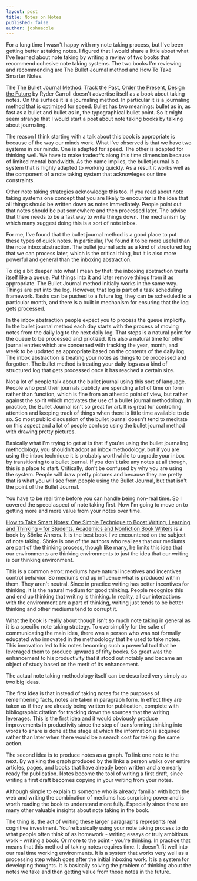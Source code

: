 ```yaml
---
layout: post
title: Notes on Notes
published: false
author: joshuacole
---
```


For a long time I wasn't happy with my note taking process, but I've been 
getting better at taking notes. I figured that I would share a 
little about what I've learned about note taking by writing a review of 
two books that recommend cohesive note taking systems. The two books 
I'm reviewing and recommending are The Bullet Journal method 
and How To Take Smarter Notes.

The [The Bullet Journal Method: Track the Past, Order the Present, Design the Future][bullet]
by Ryder Carroll doesn't advertise itself as a book about taking notes. On the surface 
it is a journaling method. In particular it is a journaling method that is optimized for 
speed. Bullet has two meanings: bullet as in, as fast as a bullet and bullet as in, the 
typographical bullet point. So it might seem strange that I would start a post about 
note taking books by talking about journaling.

The reason I think starting with a talk about this book is appropriate is because 
of the way our minds work. What I've observed is that we have two systems in our minds. 
One is adapted for speed. The other is adapted for thinking well. We have to make tradeoffs 
along this time dimension because of limited mental bandwidth. As the name implies, the 
bullet journal is a system that is highly adapted to working quickly. As a result it 
works well as the component of a note taking system that acknowleges our time constraints.

Other note taking strategies acknowledge this too. If you read about note taking systems 
one concept that you are likely to encounter is the 
idea that all things should be written down as notes immediately. People point out that 
notes should be put somewhere and then processed later. The advise that 
there needs to be a fast way to write things down. The mechanism by which many suggest 
doing this is a sort of note inbox.

For me, I've found that the bullet journal method is a good place to put these types of 
quick notes. In particular, I've found it to be more useful than the note inbox abstraction. 
The bullet journal acts as a kind of structured log that we can process later, which is the 
critical thing, but it is also more powerful and general than the inboxing abstraction.

To dig a bit deeper into what I mean by that: the inboxing abstraction treats itself like 
a queue. Put things into it and later remove things from it as appropriate. The Bullet 
Journal method initially works in the same way. Things are put into the log. However, that 
log is part of a task scheduling framework. Tasks can be pushed to a future log, they 
can be scheduled to a particular month, and there is a built in mechanism for ensuring that 
the log gets processed.

In the inbox abstraction people expect you to process the queue implicitly. In the bullet 
journal method each day starts with the process of moving notes from the daily log to the 
next daily log. That steps is a natural point for the queue to be processed and priotized.
It is also a natural time for other journal entries which are concerned with tracking the 
year, month, and week to be updated as appropriate based on the contents of the daily log.
The inbox abstraction is treating your notes as things to be processed and forgotten. The 
bullet method is treating your daily logs as a kind of structured log that gets processed 
once it has reached a certain size.

Not a lot of people talk about the bullet journal using this sort of language. 
People who post their journals publicly are spending a lot of time on form rather than function, 
which is fine from an athestic point of view, but rather against the spirit which motivates 
the use of a bullet journal methodology. In practice, the Bullet Journal isn't so great for 
art. It is great for controlling attention and keeping track of things when there is little 
time available to do so. So most public discussion of the bullet journal doesn't tend to meditate 
on this aspect and a lot of people confuse using the bullet journal method with drawing pretty 
pictures.

Basically what I'm trying to get at is that if you're using the bullet journaling methodology, 
you shouldn't adopt an inbox methodology, but if you are using the inbox technique it is 
probably worthwhile to upgrade your inbox by transitioning to a bullet journal. If you don't 
take any notes at all though, this is a place to start. Critically, don't be confused by why 
you are using the system. People will draw pretty pictures and because they are pretty that is 
what you will see from people using the Bullet Journal, but that isn't the point of the Bullet 
Journal.

You have to be real time before you can handle being non-real time. So I covered the speed aspect 
of note taking first. Now I'm going to move on to getting more and more value from your notes over
time.

[How to Take Smart Notes: One Simple Technique to Boost Writing, Learning and Thinking – for Students, Academics and Nonfiction Book Writers](smarter) is a book by Sönke Ahrens. It is the best book I've encountered on the subject of note taking. Sönke is one of the authors who realizes that our mediums are part of the thinking process, though like many, he limits this idea that our environments are thinking environments to just the idea that our writing is our thinking environment.

This is a common error: mediums have natural incentives and incentives control behavior. So mediums end up influence what is produced within them. They aren't neutral. Since in practice writing has better incentives for thinking, it is the natural medium for good thinking. People recognize this and end up thinking that writing is thinking. In reality, all our interactions with the environment are a part of thinking, writing just tends to be better thinking and other mediums tend to corrupt it.

What the book is really about though isn't so much note taking in general as it is a specific note taking strategy. To oversimplify for the sake of communicating the main idea, there was a person who was not formally educated who innovated in the methodology that he used to take notes. This innovation led to his notes becoming such a powerful tool that he leveraged them to produce upwards of fifty books. So great was the enhancement to his productivity that it stood out notably and became an object of study based on the merit of its enhancement.

The actual note taking methodology itself can be described very simply as two big ideas.

The first idea is that instead of taking notes for the purposes of remembering facts, notes are taken in paragraph form. In effect they are taken as if they are already being written for publication, complete with bibliographic citation for tracking down the sources that the writing leverages. This is the first idea and it would obviously produce improvements in productivity since the step of transforming thinking into words to share is done at the stage at which the information is acquired rather than later when there would be a search cost for taking the same action. 

The second idea is to produce notes as a graph. To link one note to the next. By walking the graph produced by the links a person walks over entire articles, pages, and books that have already been written and are nearly ready for publication. Notes become the tool of writing a first draft, since writing a first draft becomes copying in your writing from your notes.

Although simple to explain to someone who is already familiar with both the web and writing the combination of mediums has surprising power and is worth reading the book to understand more fully. Especially since there are many other valuable insights about note taking in the book.

The thing is, the act of writing these larger paragraphs represents real cognitive investment. You're basically using your note taking process to 
do what people often think of as homework - writing essays or truly ambitious work - writing a book. Or more to the point - you're thinking. 
In practice that means that this method of taking 
notes requires time. It doesn't fit well into our real time working environments. It is a system that works very well as a processing step which goes 
after the initial inboxing work. It is a system for developing thoughts. It is basically solving the problem of thinking about the notes we take and 
then getting value from those notes in the future.

[bullet]: https://www.amazon.com/gp/product/0525533338/ref=as_li_tl?ie=UTF8&camp=1789&creative=9325&creativeASIN=0525533338&linkCode=as2&tag=joshuacoles-20&linkId=ef58f3b997f7e8c7fd2622b1147e25d8

[smarter]: https://www.amazon.com/gp/product/1542866502/ref=as_li_tl?ie=UTF8&tag=joshuacoles-20&camp=1789&creative=9325&linkCode=as2&creativeASIN=1542866502&linkId=ba677752efcd991d0396eae7d42e5c93 